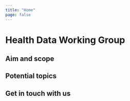 ```yaml
---
title: "Home"
page: false
---
```


# Health Data Working Group

## Aim and scope

## Potential topics

## Get in touch with us